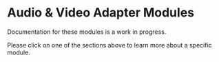 # Audio & Video Adapter Modules
Documentation for these modules is a work in progress.

Please click on one of the sections above to learn more about a specific module.

